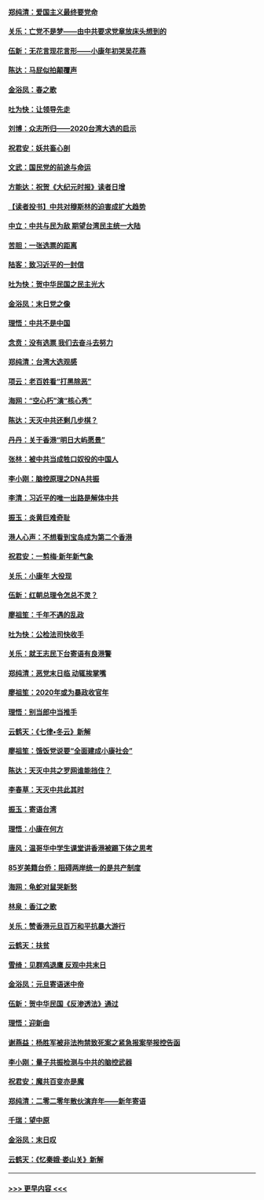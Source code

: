 #### [郑纯清：爱国主义最终要党命](../pages/nsc993/n11802197.md?t=01191122) 
#### [关乐：亡党不是梦——由中共要求党章放床头想到的](../pages/nsc993/n11802156.md?t=01191122) 
#### [伍新：无花言现花言形——小康年初哭吴花燕](../pages/nsc993/n11800044.md?t=01191122) 
#### [陈达：马屁似拍颠覆声](../pages/nsc993/n11800010.md?t=01191122) 
#### [金浴凤：春之歌](../pages/nsc993/n11797687.md?t=01191122) 
#### [吐为快：让领导先走](../pages/nsc993/n11797512.md?t=01191122) 
#### [刘博：众志所归——2020台湾大选的启示](../pages/nsc993/n11796878.md?t=01191122) 
#### [祝君安：妖共畜心剖](../pages/nsc993/n11794273.md?t=01191122) 
#### [文武：国民党的前途与命运](../pages/nsc993/n11794198.md?t=01191122) 
#### [方能达：祝贺《大纪元时报》读者日增](../pages/nsc993/n11793807.md?t=01191122) 
#### [【读者投书】中共对穆斯林的迫害成扩大趋势](../pages/nsc993/n11791371.md?t=01191122) 
#### [中立：中共与民为敌 期望台湾民主统一大陆](../pages/nsc993/n11790392.md?t=01191122) 
#### [苦胆：一张选票的距离](../pages/nsc993/n11788914.md?t=01191122) 
#### [陆客：致习近平的一封信](../pages/nsc993/n11788867.md?t=01191122) 
#### [吐为快：贺中华民国之民主光大](../pages/nsc993/n11788618.md?t=01191122) 
#### [金浴凤：末日党之像](../pages/nsc993/n11787475.md?t=01191122) 
#### [理悟：中共不是中国](../pages/nsc993/n11787463.md?t=01191122) 
#### [念贲：没有选票  我们去奋斗去努力](../pages/nsc993/n11787398.md?t=01191122) 
#### [郑纯清：台湾大选观感](../pages/nsc993/n11786210.md?t=01191122) 
#### [项云：老百姓看“打黑除恶”](../pages/nsc993/n11785398.md?t=01191122) 
#### [海网：“空心朽”演“核心秀”](../pages/nsc993/n11783874.md?t=01191122) 
#### [陈达：天灭中共还剩几步棋？](../pages/nsc993/n11783719.md?t=01191122) 
#### [丹丹：关于香港“明日大屿愿景”](../pages/nsc993/n11783273.md?t=01191122) 
#### [张林：被中共当成牲口奴役的中国人](../pages/nsc993/n11782397.md?t=01191122) 
#### [李小刚：脑控原理之DNA共振](../pages/nsc993/n11780962.md?t=01191122) 
#### [李清：习近平的唯一出路是解体中共](../pages/nsc993/n11780866.md?t=01191122) 
#### [振玉：炎黄巨难奇耻](../pages/nsc993/n11779632.md?t=01191122) 
#### [港人心声：不想看到宝岛成为第二个香港](../pages/nsc993/n11778817.md?t=01191122) 
#### [祝君安：一剪梅‧新年新气象](../pages/nsc993/n11776340.md?t=01191122) 
#### [关乐：小康年 大役现](../pages/nsc993/n11774213.md?t=01191122) 
#### [伍新：红朝总理令怎总不灵？](../pages/nsc993/n11770813.md?t=01191122) 
#### [廖祖笙：千年不遇的乱政](../pages/nsc993/n11770373.md?t=01191122) 
#### [吐为快：公检法司快收手](../pages/nsc993/n11770359.md?t=01191122) 
#### [关乐：就王志民下台寄语有良港警](../pages/nsc993/n11769903.md?t=01191122) 
#### [郑纯清：恶党末日临 动辄挨掌嘴](../pages/nsc993/n11769356.md?t=01191122) 
#### [廖祖笙：2020年或为暴政收官年](../pages/nsc993/n11768216.md?t=01191122) 
#### [理悟：别当郎中当推手](../pages/nsc993/n11768243.md?t=01191122) 
#### [云鹤天：《七律▪冬云》新解](../pages/nsc993/n11768204.md?t=01191122) 
#### [廖祖笙：饿饭党说要“全面建成小康社会”](../pages/nsc993/n11767482.md?t=01191122) 
#### [陈达：天灭中共之罗网谁能挡住？](../pages/nsc993/n11767465.md?t=01191122) 
#### [李春草：天灭中共此其时](../pages/nsc993/n11767452.md?t=01191122) 
#### [振玉：寄语台湾](../pages/nsc993/n11767432.md?t=01191122) 
#### [理悟：小康在何方](../pages/nsc993/n11767394.md?t=01191122) 
#### [唐风：温哥华中学生课堂讲香港被踢下体之思考](../pages/nsc993/n11766848.md?t=01191122) 
#### [85岁美籍台侨：阻碍两岸统一的是共产制度](../pages/nsc993/n11765043.md?t=01191122) 
#### [海网：龟蛇对鼠哭新愁](../pages/nsc993/n11764895.md?t=01191122) 
#### [林泉：香江之歌](../pages/nsc993/n11764415.md?t=01191122) 
#### [关乐：赞香港元旦百万和平抗暴大游行](../pages/nsc993/n11764382.md?t=01191122) 
#### [云鹤天：扶贫](../pages/nsc993/n11764245.md?t=01191122) 
#### [雪绮：见群鸡退鹰  反观中共末日](../pages/nsc993/n11762112.md?t=01191122) 
#### [金浴凤：元旦寄语迷中帝](../pages/nsc993/n11761788.md?t=01191122) 
#### [伍新：贺中华民国《反渗透法》通过](../pages/nsc993/n11761994.md?t=01191122) 
#### [理悟：迎新曲](../pages/nsc993/n11761152.md?t=01191122) 
#### [谢燕益：杨胜军被非法拘禁致死案之紧急报案举报控告函](../pages/nsc993/n11756134.md?t=01191122) 
#### [李小刚：量子共振检测与中共的脑控武器](../pages/nsc993/n11754518.md?t=01191122) 
#### [祝君安：魔共百变亦是魔](../pages/nsc993/n11754469.md?t=01191122) 
#### [郑纯清：二零二零年散伙演弃年——新年寄语](../pages/nsc993/n11754195.md?t=01191122) 
#### [千瑞：望中原](../pages/nsc993/n11754159.md?t=01191122) 
#### [金浴凤：末日叹](../pages/nsc993/n11752359.md?t=01191122) 
#### [云鹤天：《忆秦娥‧娄山关》新解](../pages/nsc993/n11752348.md?t=01191122) 

----
#### [ >>> 更早内容 <<< ](../indexes/nsc993-earlier.md)
